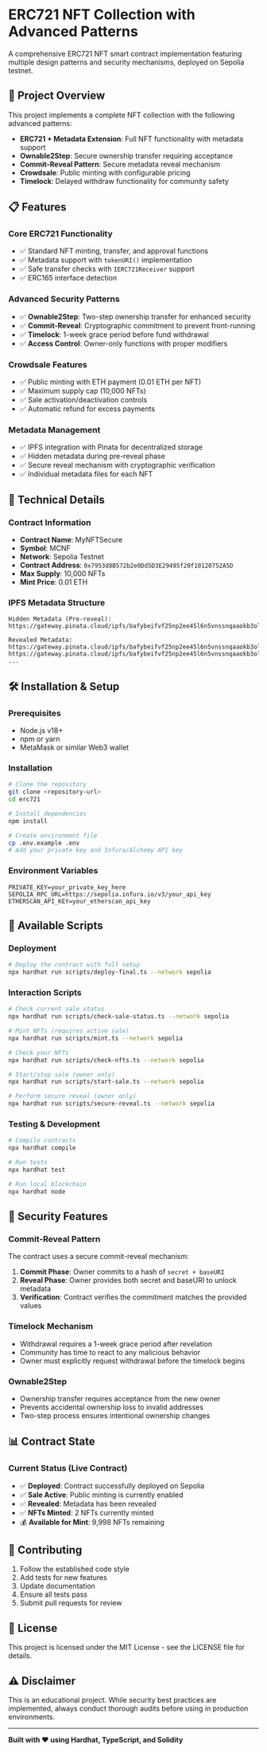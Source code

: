# ERC721 NFT Collection with Advanced Patterns

A comprehensive ERC721 NFT smart contract implementation featuring multiple design patterns and security mechanisms, deployed on Sepolia testnet.

## 🚀 Project Overview

This project implements a complete NFT collection with the following advanced patterns:

- **ERC721 + Metadata Extension**: Full NFT functionality with metadata support
- **Ownable2Step**: Secure ownership transfer requiring acceptance
- **Commit-Reveal Pattern**: Secure metadata reveal mechanism
- **Crowdsale**: Public minting with configurable pricing
- **Timelock**: Delayed withdraw functionality for community safety

## 📋 Features

### Core ERC721 Functionality

- ✅ Standard NFT minting, transfer, and approval functions
- ✅ Metadata support with `tokenURI()` implementation
- ✅ Safe transfer checks with `IERC721Receiver` support
- ✅ ERC165 interface detection

### Advanced Security Patterns

- ✅ **Ownable2Step**: Two-step ownership transfer for enhanced security
- ✅ **Commit-Reveal**: Cryptographic commitment to prevent front-running
- ✅ **Timelock**: 1-week grace period before fund withdrawal
- ✅ **Access Control**: Owner-only functions with proper modifiers

### Crowdsale Features

- ✅ Public minting with ETH payment (0.01 ETH per NFT)
- ✅ Maximum supply cap (10,000 NFTs)
- ✅ Sale activation/deactivation controls
- ✅ Automatic refund for excess payments

### Metadata Management

- ✅ IPFS integration with Pinata for decentralized storage
- ✅ Hidden metadata during pre-reveal phase
- ✅ Secure reveal mechanism with cryptographic verification
- ✅ Individual metadata files for each NFT

## 🔧 Technical Details

### Contract Information

- **Contract Name**: MyNFTSecure
- **Symbol**: MCNF
- **Network**: Sepolia Testnet
- **Contract Address**: `0x7953d8B572b2e0Dd5D3E29495f20f10120752A5D`
- **Max Supply**: 10,000 NFTs
- **Mint Price**: 0.01 ETH

### IPFS Metadata Structure

```
Hidden Metadata (Pre-reveal):
https://gateway.pinata.cloud/ipfs/bafybeifvf25np2ee45l6n5vnssnqaaokb3olsxc2i6fwn6wvv6kcwl66vu/hidden.json

Revealed Metadata:
https://gateway.pinata.cloud/ipfs/bafybeifvf25np2ee45l6n5vnssnqaaokb3olsxc2i6fwn6wvv6kcwl66vu/1.json
https://gateway.pinata.cloud/ipfs/bafybeifvf25np2ee45l6n5vnssnqaaokb3olsxc2i6fwn6wvv6kcwl66vu/2.json
...
```

## 🛠 Installation & Setup

### Prerequisites

- Node.js v18+
- npm or yarn
- MetaMask or similar Web3 wallet

### Installation

```bash
# Clone the repository
git clone <repository-url>
cd erc721

# Install dependencies
npm install

# Create environment file
cp .env.example .env
# Add your private key and Infura/Alchemy API key
```

### Environment Variables

```env
PRIVATE_KEY=your_private_key_here
SEPOLIA_RPC_URL=https://sepolia.infura.io/v3/your_api_key
ETHERSCAN_API_KEY=your_etherscan_api_key
```

## 📜 Available Scripts

### Deployment

```bash
# Deploy the contract with full setup
npx hardhat run scripts/deploy-final.ts --network sepolia
```

### Interaction Scripts

```bash
# Check current sale status
npx hardhat run scripts/check-sale-status.ts --network sepolia

# Mint NFTs (requires active sale)
npx hardhat run scripts/mint.ts --network sepolia

# Check your NFTs
npx hardhat run scripts/check-nfts.ts --network sepolia

# Start/stop sale (owner only)
npx hardhat run scripts/start-sale.ts --network sepolia

# Perform secure reveal (owner only)
npx hardhat run scripts/secure-reveal.ts --network sepolia
```

### Testing & Development

```bash
# Compile contracts
npx hardhat compile

# Run tests
npx hardhat test

# Run local blockchain
npx hardhat node
```

## 🔐 Security Features

### Commit-Reveal Pattern

The contract uses a secure commit-reveal mechanism:

1. **Commit Phase**: Owner commits to a hash of `secret + baseURI`
2. **Reveal Phase**: Owner provides both secret and baseURI to unlock metadata
3. **Verification**: Contract verifies the commitment matches the provided values

### Timelock Mechanism

- Withdrawal requires a 1-week grace period after revelation
- Community has time to react to any malicious behavior
- Owner must explicitly request withdrawal before the timelock begins

### Ownable2Step

- Ownership transfer requires acceptance from the new owner
- Prevents accidental ownership loss to invalid addresses
- Two-step process ensures intentional ownership changes

## 📊 Contract State

### Current Status (Live Contract)

- ✅ **Deployed**: Contract successfully deployed on Sepolia
- ✅ **Sale Active**: Public minting is currently enabled
- ✅ **Revealed**: Metadata has been revealed
- ✅ **NFTs Minted**: 2 NFTs currently minted
- 💰 **Available for Mint**: 9,998 NFTs remaining

## 🤝 Contributing

1. Follow the established code style
2. Add tests for new features
3. Update documentation
4. Ensure all tests pass
5. Submit pull requests for review

## 📄 License

This project is licensed under the MIT License - see the LICENSE file for details.

## ⚠️ Disclaimer

This is an educational project. While security best practices are implemented, always conduct thorough audits before using in production environments.

---

**Built with ❤️ using Hardhat, TypeScript, and Solidity**
